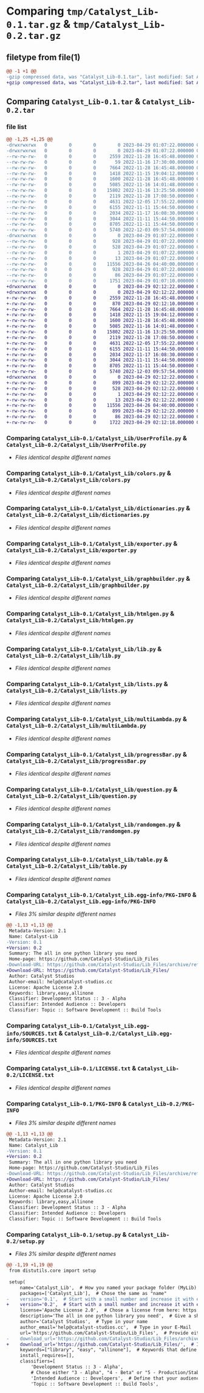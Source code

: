 # Comparing `tmp/Catalyst_Lib-0.1.tar.gz` & `tmp/Catalyst_Lib-0.2.tar.gz`

## filetype from file(1)

```diff
@@ -1 +1 @@
-gzip compressed data, was "Catalyst_Lib-0.1.tar", last modified: Sat Apr 29 01:07:20 2023, max compression
+gzip compressed data, was "Catalyst_Lib-0.2.tar", last modified: Sat Apr 29 02:12:20 2023, max compression
```

## Comparing `Catalyst_Lib-0.1.tar` & `Catalyst_Lib-0.2.tar`

### file list

```diff
@@ -1,25 +1,25 @@
-drwxrwxrwx   0        0        0        0 2023-04-29 01:07:22.000000 Catalyst_Lib-0.1/
-drwxrwxrwx   0        0        0        0 2023-04-29 01:07:22.000000 Catalyst_Lib-0.1/Catalyst_Lib/
--rw-rw-rw-   0        0        0     2559 2022-11-28 16:45:48.000000 Catalyst_Lib-0.1/Catalyst_Lib/UserProfile.py
--rw-rw-rw-   0        0        0       59 2022-11-16 17:30:00.000000 Catalyst_Lib-0.1/Catalyst_Lib/__init__.py
--rw-rw-rw-   0        0        0     7664 2022-11-28 16:45:48.000000 Catalyst_Lib-0.1/Catalyst_Lib/colors.py
--rw-rw-rw-   0        0        0     1418 2022-11-15 19:04:12.000000 Catalyst_Lib-0.1/Catalyst_Lib/dictionaries.py
--rw-rw-rw-   0        0        0     1600 2022-11-28 16:45:48.000000 Catalyst_Lib-0.1/Catalyst_Lib/exporter.py
--rw-rw-rw-   0        0        0     5085 2022-11-16 14:01:48.000000 Catalyst_Lib-0.1/Catalyst_Lib/graphbuilder.py
--rw-rw-rw-   0        0        0    15802 2022-11-16 13:25:50.000000 Catalyst_Lib-0.1/Catalyst_Lib/htmlgen.py
--rw-rw-rw-   0        0        0     2119 2022-11-28 17:08:50.000000 Catalyst_Lib-0.1/Catalyst_Lib/lib.py
--rw-rw-rw-   0        0        0     4631 2022-12-05 17:55:22.000000 Catalyst_Lib-0.1/Catalyst_Lib/lists.py
--rw-rw-rw-   0        0        0     6155 2022-11-11 15:44:50.000000 Catalyst_Lib-0.1/Catalyst_Lib/multiLambda.py
--rw-rw-rw-   0        0        0     2034 2022-11-17 16:08:30.000000 Catalyst_Lib-0.1/Catalyst_Lib/progressBar.py
--rw-rw-rw-   0        0        0     3044 2022-11-11 15:44:50.000000 Catalyst_Lib-0.1/Catalyst_Lib/question.py
--rw-rw-rw-   0        0        0     8705 2022-11-11 15:44:50.000000 Catalyst_Lib-0.1/Catalyst_Lib/randomgen.py
--rw-rw-rw-   0        0        0     5740 2022-12-03 09:57:54.000000 Catalyst_Lib-0.1/Catalyst_Lib/table.py
-drwxrwxrwx   0        0        0        0 2023-04-29 01:07:22.000000 Catalyst_Lib-0.1/Catalyst_Lib.egg-info/
--rw-rw-rw-   0        0        0      928 2023-04-29 01:07:22.000000 Catalyst_Lib-0.1/Catalyst_Lib.egg-info/PKG-INFO
--rw-rw-rw-   0        0        0      528 2023-04-29 01:07:22.000000 Catalyst_Lib-0.1/Catalyst_Lib.egg-info/SOURCES.txt
--rw-rw-rw-   0        0        0        1 2023-04-29 01:07:22.000000 Catalyst_Lib-0.1/Catalyst_Lib.egg-info/dependency_links.txt
--rw-rw-rw-   0        0        0       13 2023-04-29 01:07:22.000000 Catalyst_Lib-0.1/Catalyst_Lib.egg-info/top_level.txt
--rw-rw-rw-   0        0        0    11556 2023-04-26 04:40:00.000000 Catalyst_Lib-0.1/LICENSE.txt
--rw-rw-rw-   0        0        0      928 2023-04-29 01:07:22.000000 Catalyst_Lib-0.1/PKG-INFO
--rw-rw-rw-   0        0        0       86 2023-04-29 01:07:22.000000 Catalyst_Lib-0.1/setup.cfg
--rw-rw-rw-   0        0        0     1751 2023-04-29 01:07:10.000000 Catalyst_Lib-0.1/setup.py
+drwxrwxrwx   0        0        0        0 2023-04-29 02:12:22.000000 Catalyst_Lib-0.2/
+drwxrwxrwx   0        0        0        0 2023-04-29 02:12:22.000000 Catalyst_Lib-0.2/Catalyst_Lib/
+-rw-rw-rw-   0        0        0     2559 2022-11-28 16:45:48.000000 Catalyst_Lib-0.2/Catalyst_Lib/UserProfile.py
+-rw-rw-rw-   0        0        0      870 2023-04-29 02:12:10.000000 Catalyst_Lib-0.2/Catalyst_Lib/__init__.py
+-rw-rw-rw-   0        0        0     7664 2022-11-28 16:45:48.000000 Catalyst_Lib-0.2/Catalyst_Lib/colors.py
+-rw-rw-rw-   0        0        0     1418 2022-11-15 19:04:12.000000 Catalyst_Lib-0.2/Catalyst_Lib/dictionaries.py
+-rw-rw-rw-   0        0        0     1600 2022-11-28 16:45:48.000000 Catalyst_Lib-0.2/Catalyst_Lib/exporter.py
+-rw-rw-rw-   0        0        0     5085 2022-11-16 14:01:48.000000 Catalyst_Lib-0.2/Catalyst_Lib/graphbuilder.py
+-rw-rw-rw-   0        0        0    15802 2022-11-16 13:25:50.000000 Catalyst_Lib-0.2/Catalyst_Lib/htmlgen.py
+-rw-rw-rw-   0        0        0     2119 2022-11-28 17:08:50.000000 Catalyst_Lib-0.2/Catalyst_Lib/lib.py
+-rw-rw-rw-   0        0        0     4631 2022-12-05 17:55:22.000000 Catalyst_Lib-0.2/Catalyst_Lib/lists.py
+-rw-rw-rw-   0        0        0     6155 2022-11-11 15:44:50.000000 Catalyst_Lib-0.2/Catalyst_Lib/multiLambda.py
+-rw-rw-rw-   0        0        0     2034 2022-11-17 16:08:30.000000 Catalyst_Lib-0.2/Catalyst_Lib/progressBar.py
+-rw-rw-rw-   0        0        0     3044 2022-11-11 15:44:50.000000 Catalyst_Lib-0.2/Catalyst_Lib/question.py
+-rw-rw-rw-   0        0        0     8705 2022-11-11 15:44:50.000000 Catalyst_Lib-0.2/Catalyst_Lib/randomgen.py
+-rw-rw-rw-   0        0        0     5740 2022-12-03 09:57:54.000000 Catalyst_Lib-0.2/Catalyst_Lib/table.py
+drwxrwxrwx   0        0        0        0 2023-04-29 02:12:22.000000 Catalyst_Lib-0.2/Catalyst_Lib.egg-info/
+-rw-rw-rw-   0        0        0      899 2023-04-29 02:12:22.000000 Catalyst_Lib-0.2/Catalyst_Lib.egg-info/PKG-INFO
+-rw-rw-rw-   0        0        0      528 2023-04-29 02:12:22.000000 Catalyst_Lib-0.2/Catalyst_Lib.egg-info/SOURCES.txt
+-rw-rw-rw-   0        0        0        1 2023-04-29 02:12:22.000000 Catalyst_Lib-0.2/Catalyst_Lib.egg-info/dependency_links.txt
+-rw-rw-rw-   0        0        0       13 2023-04-29 02:12:22.000000 Catalyst_Lib-0.2/Catalyst_Lib.egg-info/top_level.txt
+-rw-rw-rw-   0        0        0    11556 2023-04-26 04:40:00.000000 Catalyst_Lib-0.2/LICENSE.txt
+-rw-rw-rw-   0        0        0      899 2023-04-29 02:12:22.000000 Catalyst_Lib-0.2/PKG-INFO
+-rw-rw-rw-   0        0        0       86 2023-04-29 02:12:22.000000 Catalyst_Lib-0.2/setup.cfg
+-rw-rw-rw-   0        0        0     1722 2023-04-29 02:12:18.000000 Catalyst_Lib-0.2/setup.py
```

### Comparing `Catalyst_Lib-0.1/Catalyst_Lib/UserProfile.py` & `Catalyst_Lib-0.2/Catalyst_Lib/UserProfile.py`

 * *Files identical despite different names*

### Comparing `Catalyst_Lib-0.1/Catalyst_Lib/colors.py` & `Catalyst_Lib-0.2/Catalyst_Lib/colors.py`

 * *Files identical despite different names*

### Comparing `Catalyst_Lib-0.1/Catalyst_Lib/dictionaries.py` & `Catalyst_Lib-0.2/Catalyst_Lib/dictionaries.py`

 * *Files identical despite different names*

### Comparing `Catalyst_Lib-0.1/Catalyst_Lib/exporter.py` & `Catalyst_Lib-0.2/Catalyst_Lib/exporter.py`

 * *Files identical despite different names*

### Comparing `Catalyst_Lib-0.1/Catalyst_Lib/graphbuilder.py` & `Catalyst_Lib-0.2/Catalyst_Lib/graphbuilder.py`

 * *Files identical despite different names*

### Comparing `Catalyst_Lib-0.1/Catalyst_Lib/htmlgen.py` & `Catalyst_Lib-0.2/Catalyst_Lib/htmlgen.py`

 * *Files identical despite different names*

### Comparing `Catalyst_Lib-0.1/Catalyst_Lib/lib.py` & `Catalyst_Lib-0.2/Catalyst_Lib/lib.py`

 * *Files identical despite different names*

### Comparing `Catalyst_Lib-0.1/Catalyst_Lib/lists.py` & `Catalyst_Lib-0.2/Catalyst_Lib/lists.py`

 * *Files identical despite different names*

### Comparing `Catalyst_Lib-0.1/Catalyst_Lib/multiLambda.py` & `Catalyst_Lib-0.2/Catalyst_Lib/multiLambda.py`

 * *Files identical despite different names*

### Comparing `Catalyst_Lib-0.1/Catalyst_Lib/progressBar.py` & `Catalyst_Lib-0.2/Catalyst_Lib/progressBar.py`

 * *Files identical despite different names*

### Comparing `Catalyst_Lib-0.1/Catalyst_Lib/question.py` & `Catalyst_Lib-0.2/Catalyst_Lib/question.py`

 * *Files identical despite different names*

### Comparing `Catalyst_Lib-0.1/Catalyst_Lib/randomgen.py` & `Catalyst_Lib-0.2/Catalyst_Lib/randomgen.py`

 * *Files identical despite different names*

### Comparing `Catalyst_Lib-0.1/Catalyst_Lib/table.py` & `Catalyst_Lib-0.2/Catalyst_Lib/table.py`

 * *Files identical despite different names*

### Comparing `Catalyst_Lib-0.1/Catalyst_Lib.egg-info/PKG-INFO` & `Catalyst_Lib-0.2/Catalyst_Lib.egg-info/PKG-INFO`

 * *Files 3% similar despite different names*

```diff
@@ -1,13 +1,13 @@
 Metadata-Version: 2.1
 Name: Catalyst-Lib
-Version: 0.1
+Version: 0.2
 Summary: The all in one python library you need
 Home-page: https://github.com/Catalyst-Studio/Lib_Files
-Download-URL: https://github.com/Catalyst-Studio/Lib_Files/archive/refs/tags/v_01.tar.gz
+Download-URL: https://github.com/Catalyst-Studio/Lib_Files/
 Author: Catalyst Studios
 Author-email: help@catalyst-studios.cc
 License: Apache License 2.0
 Keywords: library,easy,allinone
 Classifier: Development Status :: 3 - Alpha
 Classifier: Intended Audience :: Developers
 Classifier: Topic :: Software Development :: Build Tools
```

### Comparing `Catalyst_Lib-0.1/Catalyst_Lib.egg-info/SOURCES.txt` & `Catalyst_Lib-0.2/Catalyst_Lib.egg-info/SOURCES.txt`

 * *Files identical despite different names*

### Comparing `Catalyst_Lib-0.1/LICENSE.txt` & `Catalyst_Lib-0.2/LICENSE.txt`

 * *Files identical despite different names*

### Comparing `Catalyst_Lib-0.1/PKG-INFO` & `Catalyst_Lib-0.2/PKG-INFO`

 * *Files 3% similar despite different names*

```diff
@@ -1,13 +1,13 @@
 Metadata-Version: 2.1
 Name: Catalyst_Lib
-Version: 0.1
+Version: 0.2
 Summary: The all in one python library you need
 Home-page: https://github.com/Catalyst-Studio/Lib_Files
-Download-URL: https://github.com/Catalyst-Studio/Lib_Files/archive/refs/tags/v_01.tar.gz
+Download-URL: https://github.com/Catalyst-Studio/Lib_Files/
 Author: Catalyst Studios
 Author-email: help@catalyst-studios.cc
 License: Apache License 2.0
 Keywords: library,easy,allinone
 Classifier: Development Status :: 3 - Alpha
 Classifier: Intended Audience :: Developers
 Classifier: Topic :: Software Development :: Build Tools
```

### Comparing `Catalyst_Lib-0.1/setup.py` & `Catalyst_Lib-0.2/setup.py`

 * *Files 3% similar despite different names*

```diff
@@ -1,19 +1,19 @@
 from distutils.core import setup
 
 setup(
     name='Catalyst_Lib',  # How you named your package folder (MyLib)
     packages=['Catalyst_Lib'],  # Chose the same as "name"
-    version='0.1',  # Start with a small number and increase it with every change you make
+    version='0.2',  # Start with a small number and increase it with every change you make
     license='Apache License 2.0',  # Chose a license from here: https://help.github.com/articles/licensing-a-repository
     description='The all in one python library you need',  # Give a short description about your library
     author='Catalyst Studios',  # Type in your name
     author_email='help@catalyst-studios.cc',  # Type in your E-Mail
     url='https://github.com/Catalyst-Studio/Lib_Files',  # Provide either the link to your github or to your website
-    download_url='https://github.com/Catalyst-Studio/Lib_Files/archive/refs/tags/v_01.tar.gz',  # I explain this later on
+    download_url='https://github.com/Catalyst-Studio/Lib_Files/',  # I explain this later on
     keywords=["library", "easy", "allinone"],  # Keywords that define your package best
     install_requires=[],
     classifiers=[
         'Development Status :: 3 - Alpha',
         # Chose either "3 - Alpha", "4 - Beta" or "5 - Production/Stable" as the current state of your package
         'Intended Audience :: Developers',  # Define that your audience are developers
         'Topic :: Software Development :: Build Tools',
```

